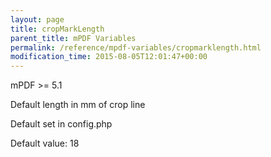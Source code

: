 ```yaml
---
layout: page
title: cropMarkLength
parent_title: mPDF Variables
permalink: /reference/mpdf-variables/cropmarklength.html
modification_time: 2015-08-05T12:01:47+00:00
---
```


mPDF &gt;= 5.1

Default length in mm of crop line

Default set in config.php

Default value: 18

